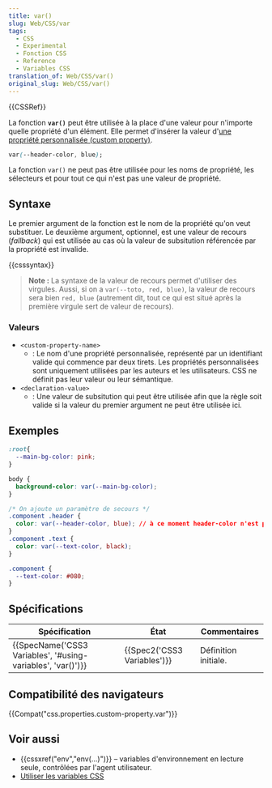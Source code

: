 ```yaml
---
title: var()
slug: Web/CSS/var
tags:
  - CSS
  - Experimental
  - Fonction CSS
  - Reference
  - Variables CSS
translation_of: Web/CSS/var()
original_slug: Web/CSS/var()
---
```

{{CSSRef}}

La fonction **`var()`** peut être utilisée à la place d'une valeur pour n'importe quelle propriété d'un élément. Elle permet d'insérer la valeur d'[une propriété personnalisée (custom property)](/fr/docs/Web/CSS/--*).

```css
var(--header-color, blue);
```

La fonction `var()` ne peut pas être utilisée pour les noms de propriété, les sélecteurs et pour tout ce qui n'est pas une valeur de propriété.

## Syntaxe

Le premier argument de la fonction est le nom de la propriété qu'on veut substituer. Le deuxième argument, optionnel, est une valeur de recours (_fallback_) qui est utilisée au cas où la valeur de subsitution référencée par la propriété est invalide.

{{csssyntax}}

> **Note :** La syntaxe de la valeur de recours permet d'utiliser des virgules. Aussi, si on a `var(--toto, red, blue)`, la valeur de recours sera bien `red, blue` (autrement dit, tout ce qui est situé après la première virgule sert de valeur de recours).

### Valeurs

- `<custom-property-name>`
  - : Le nom d'une propriété personnalisée, représenté par un identifiant valide qui commence par deux tirets. Les propriétés personnalisées sont uniquement utilisées par les auteurs et les utilisateurs. CSS ne définit pas leur valeur ou leur sémantique.
- `<declaration-value>`
  - : Une valeur de subsitution qui peut être utilisée afin que la règle soit valide si la valeur du premier argument ne peut être utilisée ici.

## Exemples

```css
:root{
  --main-bg-color: pink;
}

body {
  background-color: var(--main-bg-color);
}
```

```css
/* On ajoute un paramètre de secours */
.component .header {
  color: var(--header-color, blue); // à ce moment header-color n'est pas définie, c'est donc le bleu qui est utilisé
}
.component .text {
  color: var(--text-color, black);
}

.component {
  --text-color: #080;
}
```

## Spécifications

| Spécification                                                                    | État                                 | Commentaires         |
| -------------------------------------------------------------------------------- | ------------------------------------ | -------------------- |
| {{SpecName('CSS3 Variables', '#using-variables', 'var()')}} | {{Spec2('CSS3 Variables')}} | Définition initiale. |

## Compatibilité des navigateurs

{{Compat("css.properties.custom-property.var")}}

## Voir aussi

- {{cssxref("env","env(…)")}} – variables d'environnement en lecture seule, contrôlées par l'agent utilisateur.
- [Utiliser les variables CSS](/fr/docs/Web/CSS/Utiliser_les_variables_CSS)

